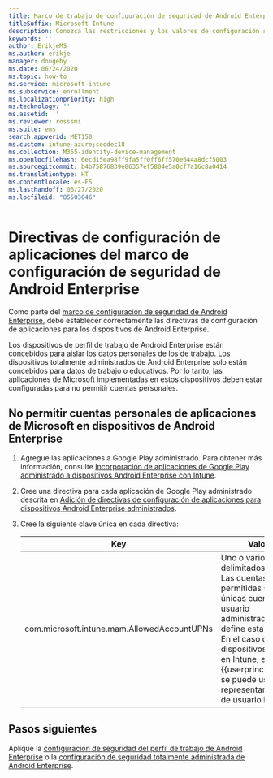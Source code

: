 ```yaml
---
title: Marco de trabajo de configuración de seguridad de Android Enterprise
titleSuffix: Microsoft Intune
description: Conozca las restricciones y los valores de configuración sugeridos para seguridad básica y alta de dispositivos Android Enterprise.
keywords: ''
author: ErikjeMS
ms.author: erikje
manager: dougeby
ms.date: 06/24/2020
ms.topic: how-to
ms.service: microsoft-intune
ms.subservice: enrollment
ms.localizationpriority: high
ms.technology: ''
ms.assetid: ''
ms.reviewer: rosssmi
ms.suite: ems
search.appverid: MET150
ms.custom: intune-azure;seodec18
ms.collection: M365-identity-device-management
ms.openlocfilehash: 6ecd15ea98ff9fa5ff0ff6ff570e644a8dcf5003
ms.sourcegitcommit: b4b75876839e86357ef5804e5a0cf7a16c8a0414
ms.translationtype: HT
ms.contentlocale: es-ES
ms.lasthandoff: 06/27/2020
ms.locfileid: "85503046"
---
```

# <a name="android-enterprise-security-configuration-framework-app-configuration-policies"></a>Directivas de configuración de aplicaciones del marco de configuración de seguridad de Android Enterprise

Como parte del [marco de configuración de seguridad de Android Enterprise](android-configuration-framework.md), debe establecer correctamente las directivas de configuración de aplicaciones para los dispositivos de Android Enterprise.

Los dispositivos de perfil de trabajo de Android Enterprise están concebidos para aislar los datos personales de los de trabajo. Los dispositivos totalmente administrados de Android Enterprise solo están concebidos para datos de trabajo o educativos. Por lo tanto, las aplicaciones de Microsoft implementadas en estos dispositivos deben estar configuradas para no permitir cuentas personales.

## <a name="disallow-personal-accounts-for-microsoft-apps-on-android-enterprise-devices"></a>No permitir cuentas personales de aplicaciones de Microsoft en dispositivos de Android Enterprise

1. Agregue las aplicaciones a Google Play administrado. Para obtener más información, consulte [Incorporación de aplicaciones de Google Play administrado a dispositivos Android Enterprise con Intune](../apps/apps-add-android-for-work.md).
2. Cree una directiva para cada aplicación de Google Play administrado descrita en [Adición de directivas de configuración de aplicaciones para dispositivos Android Enterprise administrados]().
3. Cree la siguiente clave única en cada directiva:

    | Key | Valores |
    | --- | --- |
    | com.microsoft.intune.mam.AllowedAccountUPNs | Uno o varios; UPN delimitados.<br>Las cuentas permitidas son las únicas cuentas de usuario administradas que define esta clave.<br>En el caso de los dispositivos inscritos en Intune, el token {{userprincipalname}} se puede usar para representar la cuenta de usuario inscrita. |


## <a name="next-steps"></a>Pasos siguientes
Aplique la [configuración de seguridad del perfil de trabajo de Android Enterprise](android-work-profile-security-settings.md) o la [configuración de seguridad totalmente administrada de Android Enterprise](android-fully-managed-security-settings.md).